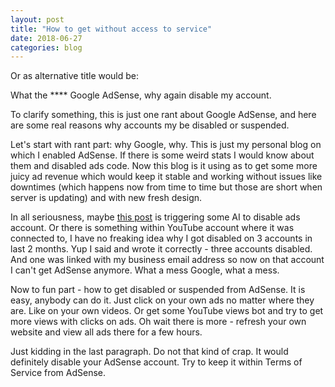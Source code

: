 ```yaml
---
layout: post
title: "How to get without access to service"
date: 2018-06-27
categories: blog
---
```

Or as alternative title would be:

What the **** Google AdSense, why again disable my account.

To clarify something, this is just one rant about Google AdSense, and here are some real reasons why accounts my be disabled or suspended.

Let's start with rant part: why Google, why. This is just my personal blog on which I enabled AdSense. If there is some weird stats I would know about them and disabled ads code. Now this blog is it using as to get some more juicy ad revenue which would keep it stable and working without issues like downtimes (which happens now from time to time but those are short when server is updating) and with new fresh design.

In all seriousness, maybe <a href="https://idzan.eu/advertising/">this post</a> is triggering some AI to disable ads account. Or there is something within YouTube account where it was connected to, I have no freaking idea why I got disabled on 3 accounts in last 2 months. Yup I said and wrote it correctly - three accounts disabled. And one was linked with my business email address so now on that account I can't get AdSense anymore. What a mess Google, what a mess.

Now to fun part - how to get disabled or suspended from AdSense. It is easy, anybody can do it. Just click on your own ads no matter where they are. Like on your own videos. Or get some YouTube views bot and try to get more views with clicks on ads. Oh wait there is more - refresh your own website and view all ads there for a few hours.

Just kidding in the last paragraph. Do not that kind of crap. It would definitely disable your AdSense account. Try to keep it within Terms of Service from AdSense.